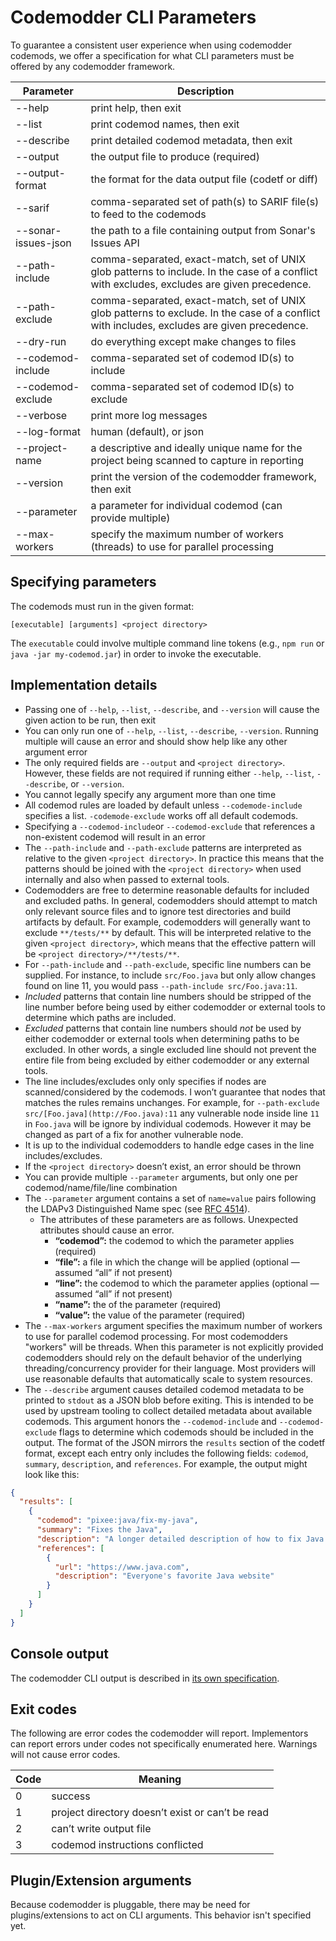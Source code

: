 # Codemodder CLI Parameters

To guarantee a consistent user experience when using codemodder codemods, we offer a specification for what CLI parameters must be offered by any codemodder framework.

| Parameter | Description |
| --------- | ----------- |
| --help            | print help, then exit  |
| --list            | print codemod names, then exit |
| --describe        | print detailed codemod metadata, then exit |
| --output          | the output file to produce (required) |
| --output-format   | the format for the data output file (codetf or diff) |
| --sarif           | comma-separated set of path(s) to SARIF file(s) to feed to the codemods |
| --sonar-issues-json | the path to a file containing output from Sonar's Issues API |
| --path-include    | comma-separated, exact-match, set of UNIX glob patterns to include. In the case of a conflict with excludes, excludes are given precedence.|
| --path-exclude    | comma-separated, exact-match, set of UNIX glob patterns to exclude. In the case of a conflict with includes, excludes are given precedence.|
| --dry-run         | do everything except make changes to files|
| --codemod-include | comma-separated set of codemod ID(s) to include|
| --codemod-exclude | comma-separated set of codemod ID(s) to exclude|
| --verbose         | print more log messages|
| --log-format      | human (default), or json|
| --project-name    | a descriptive and ideally unique name for the project being scanned to capture in reporting |
| --version         | print the version of the codemodder framework, then exit|
| --parameter       | a parameter for individual codemod (can provide multiple)|
| --max-workers     | specify the maximum number of workers (threads) to use for parallel processing

## Specifying parameters
The codemods must run in the given format:

```
[executable] [arguments] <project directory>
```

The `executable` could involve multiple command line tokens (e.g., `npm run` or `java -jar my-codemod.jar`) in order to invoke the executable.

## Implementation details
- Passing one of `--help`, `--list`, `--describe`, and `--version` will cause the given action to be run, then exit
- You can only run one of `--help`, `--list`, `--describe`, `--version`. Running multiple will cause an error and should show help like any other argument error
- The only required fields are `--output` and `<project directory>`. However, these fields are not required if running either `--help`, `--list`, `--describe`, or `--version`.
- You cannot legally specify any argument more than one time
- All codemod rules are loaded by default unless `--codemode-include` specifies a list.  `-codemode-exclude` works off all default codemods.
- Specifying a `--codemod-include`or `--codemod-exclude`  that references a non-existent codemod will result in an error
- The `--path-include` and `--path-exclude` patterns are interpreted as relative to the given `<project directory>`. In practice this means that the patterns should be joined with the `<project directory>` when used internally and also when passed to external tools.
- Codemodders are free to determine reasonable defaults for included and excluded paths. In general, codemodders should attempt to match only relevant source files and to ignore test directories and build artifacts by default. For example, codemodders will generally want to exclude `**/tests/**` by default. This will be interpreted relative to the given `<project directory>`, which means that the effective pattern will be `<project directory>/**/tests/**`.
- For `--path-include` and `--path-exclude`, specific line numbers can be supplied. For instance, to include `src/Foo.java` but only allow changes found on line 11, you would pass `--path-include src/Foo.java:11`.
- *Included* patterns that contain line numbers should be stripped of the line number before being used by either codemodder or external tools to determine which paths are included.
- *Excluded* patterns that contain line numbers should *not* be used by either codemodder or external tools when determining paths to be excluded. In other words, a single excluded line should not prevent the entire file from being excluded by either codemodder or any external tools.
- The line includes/excludes only only specifies if nodes are scanned/considered by the codemods. I won’t guarantee that nodes that matches the rules remains unchanges. For example, for `--path-exclude src/[Foo.java](http://Foo.java):11` any vulnerable node inside line `11` in `Foo.java` will be ignore by individual codemods. However it may be changed as part of a fix for another vulnerable node.
- It is up to the individual codemodders to handle edge cases in the line includes/excludes.
- If the `<project directory>` doesn’t exist, an error should be thrown
- You can provide multiple `--parameter` arguments, but only one per codemod/name/file/line combination
- The `--parameter` argument contains a set of `name=value` pairs following the LDAPv3 Distinguished Name spec (see [RFC 4514](https://datatracker.ietf.org/doc/html/rfc4514.html)).
    - The attributes of these parameters are as follows. Unexpected attributes should cause an error.
        - **“codemod”:** the codemod to which the parameter applies (required)
        - **“file”:** a file in which the change will be applied (optional — assumed “all” if not present)
        - **“line”:** the codemod to which the parameter applies (optional — assumed “all” if not present)
        - **“name”:** the of the parameter (required)
        - **“value”:** the value of the parameter (required)
- The `--max-workers` argument specifies the maximum number of workers to use for parallel codemod processing. For most codemodders "workers" will be threads. When this parameter is not explicitly provided codemodders should rely on the default behavior of the underlying threading/concurrency provider for their language. Most providers will use reasonable defaults that automatically scale to system resources.
- The `--describe` argument causes detailed codemod metadata to be printed to `stdout` as a JSON blob before exiting. This is intended to be used by upstream tooling to collect detailed metadata about available codemods. This argument honors the `--codemod-include` and `--codemod-exclude` flags to determine which codemods should be included in the output. The format of the JSON mirrors the `results` section of the codetf format, except each entry only includes the following fields: `codemod`, `summary`, `description`, and `references`. For example, the output might look like this:
```json
{
  "results": [
    {
      "codemod": "pixee:java/fix-my-java",
      "summary": "Fixes the Java",
      "description": "A longer detailed description of how to fix Java...",
      "references": [
        {
          "url": "https://www.java.com",
          "description": "Everyone's favorite Java website"
        }
      ]
    }
  ]
}
```

## Console output

The codemodder CLI output is described in [its own specification](logging.md).

## Exit codes

The following are error codes the codemodder will report. Implementors can report errors under codes not specifically enumerated here. Warnings will not cause error codes.

| Code | Meaning |
| --- | --- |
| 0 | success |
| 1 | project directory doesn’t exist or can’t be read |
| 2 | can’t write output file |
| 3 | codemod instructions conflicted |


## Plugin/Extension arguments

Because codemodder is pluggable, there may be need for plugins/extensions to act on CLI arguments. This behavior isn't specified yet.
